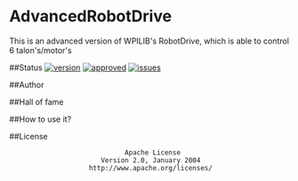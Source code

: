 # AdvancedRobotDrive
This is an advanced version of WPILIB's RobotDrive, which is able to control 6 talon's/motor's

##Status
[![version](https://img.shields.io/badge/version-1.0-brightgreen.svg)](https://img.shields.io/badge/version-1.0-brightgreen.svg)
[![approved](https://img.shields.io/badge/approved-true-brightgreen.svg)](https://img.shields.io/badge/approved-true-brightgreen.svg)
[![issues](https://img.shields.io/badge/issues-0-lightgrey.svg)](https://img.shields.io/badge/issues-0-lightgrey.svg)

##Author

##Hall of fame

##How to use it?


##License

                                 Apache License
                           Version 2.0, January 2004
                        http://www.apache.org/licenses/

 
